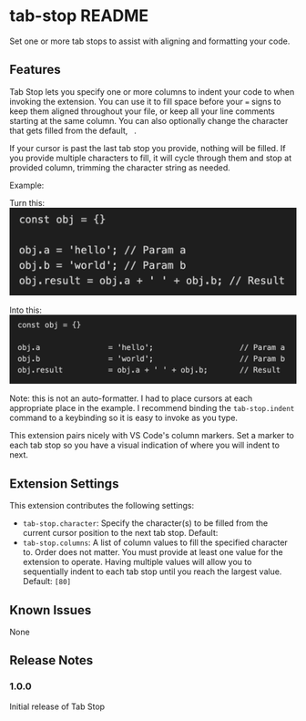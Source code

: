 # tab-stop README

Set one or more tab stops to assist with aligning and formatting your code.

## Features

Tab Stop lets you specify one or more columns to indent your code to when invoking the extension. You can use it to fill space before your `=` signs to keep them aligned throughout your file, or keep all your line comments starting at the same column. You can also optionally change the character that gets filled from the default, ` `. 

If your cursor is past the last tab stop you provide, nothing will be filled. If you provide multiple characters to fill, it will cycle through them and stop at provided column, trimming the character string as needed.

Example:

Turn this:
![Before](images/before.png)

Into this:
![After](images/after.png)

Note: this is not an auto-formatter. I had to place cursors at each appropriate place in the example. I recommend binding the `tab-stop.indent` command to a keybinding so it is easy to invoke as you type. 

This extension pairs nicely with VS Code's column markers. Set a marker to each tab stop so you have a visual indication of where you will indent to next. 

## Extension Settings

This extension contributes the following settings:

* `tab-stop.character`: Specify the character(s) to be filled from the current cursor position to the next tab stop. Default: ` `
* `tab-stop.columns`: A list of column values to fill the specified character to. Order does not matter. You must provide at least one value for the extension to operate. Having multiple values will allow you to sequentially indent to each tab stop until you reach the largest value. Default: `[80]`

## Known Issues

None

## Release Notes

### 1.0.0

Initial release of Tab Stop
